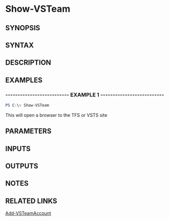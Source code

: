 <!-- #include "./common/header.md" -->

# Show-VSTeam

## SYNOPSIS

<!-- #include "./synopsis/Show-VSTeam.md" -->

## SYNTAX

## DESCRIPTION

<!-- #include "./synopsis/Show-VSTeam.md" -->

## EXAMPLES

### -------------------------- EXAMPLE 1 --------------------------

```PowerShell
PS C:\> Show-VSTeam
```

This will open a browser to the TFS or VSTS site

## PARAMETERS

## INPUTS

## OUTPUTS

## NOTES

## RELATED LINKS

[Add-VSTeamAccount](Add-VSTeamAccount.md)